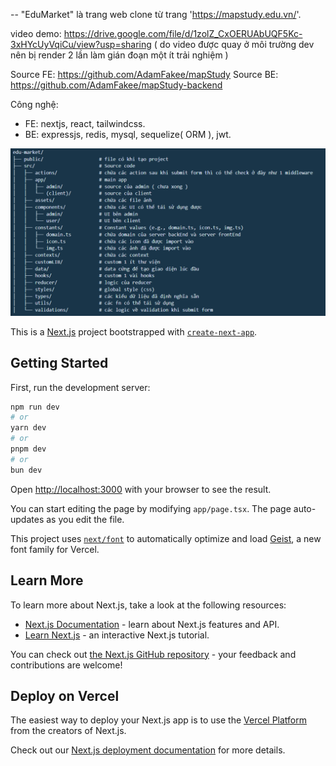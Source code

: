 -- "EduMarket" là trang web clone từ trang 'https://mapstudy.edu.vn/'.

video demo: https://drive.google.com/file/d/1zolZ_CxOERUAbUQF5Kc-3xHYcUyVqiCu/view?usp=sharing
( do video được quay ở môi trường dev nên bị render 2 lần làm gián đoạn một ít trải nghiệm )

Source FE: https://github.com/AdamFakee/mapStudy
Source BE: https://github.com/AdamFakee/mapStudy-backend

Công nghệ: 
- FE: nextjs, react, tailwindcss.
- BE: expressjs, redis, mysql, sequelize( ORM ), jwt.

![alt text](image.png)






This is a [Next.js](https://nextjs.org) project bootstrapped with [`create-next-app`](https://nextjs.org/docs/app/api-reference/cli/create-next-app).

## Getting Started

First, run the development server:

```bash
npm run dev
# or
yarn dev
# or
pnpm dev
# or
bun dev
```

Open [http://localhost:3000](http://localhost:3000) with your browser to see the result.

You can start editing the page by modifying `app/page.tsx`. The page auto-updates as you edit the file.

This project uses [`next/font`](https://nextjs.org/docs/app/building-your-application/optimizing/fonts) to automatically optimize and load [Geist](https://vercel.com/font), a new font family for Vercel.

## Learn More

To learn more about Next.js, take a look at the following resources:

- [Next.js Documentation](https://nextjs.org/docs) - learn about Next.js features and API.
- [Learn Next.js](https://nextjs.org/learn) - an interactive Next.js tutorial.

You can check out [the Next.js GitHub repository](https://github.com/vercel/next.js) - your feedback and contributions are welcome!

## Deploy on Vercel

The easiest way to deploy your Next.js app is to use the [Vercel Platform](https://vercel.com/new?utm_medium=default-template&filter=next.js&utm_source=create-next-app&utm_campaign=create-next-app-readme) from the creators of Next.js.

Check out our [Next.js deployment documentation](https://nextjs.org/docs/app/building-your-application/deploying) for more details.
